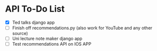 # API To-Do List

- [X] Ted talks django app
- [ ] Finish off recommendations.py (also work for YouTube and any other source)
- [ ] Uni lecture note maker django app
- [ ] Test recommendations API on IOS APP
